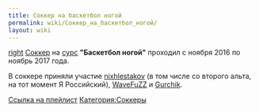 ```yaml
---
title: Соккер на баскетбол ногой
permalink: wiki/Соккер_на_баскетбол_ногой/
layout: wiki
---
```


[right](Файл:Баскетбол_ногой.jpg "wikilink") [Соккер](Соккер "wikilink")
на [сурс](Термины#С "wikilink") **"Баскетбол ногой"** проходил с ноября
2016 по ноябрь 2017 года.

В соккере приняли участие [nixhlestakov](nixhlestakov "wikilink") (в том
числе со второго альта, на тот момент Я Российский),
[WaveFuZZ](/wiki/WaveFuZZ "wikilink") и [Gurchik](Gurchik "wikilink").

[Ссылка на
плейлист](https://www.youtube.com/playlist?list=PLzU8EUOwEsX4Qm4FoaDhh82mhi5EAqAOR)
[Категория:Соккеры](Категория:Соккеры "wikilink")
